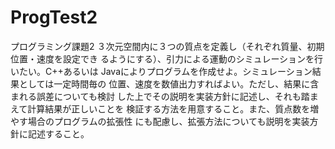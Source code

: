 # ProgTest2
プログラミング課題2
３次元空間内に３つの質点を定義し（それぞれ質量、初期位置・速度を設定でき
るようにする）、引力による運動のシミュレーションを行いたい。C++あるいは
Javaによりプログラムを作成せよ。シミュレーション結果としては一定時間毎の
位置、速度を数値出力すればよい。ただし、結果に含まれる誤差についても検討
した上でその説明を実装方針に記述し、それも踏まえて計算結果が正しいことを
検証する方法を用意すること。また、質点数を増やす場合のプログラムの拡張性
にも配慮し、拡張方法についても説明を実装方針に記述すること。 
